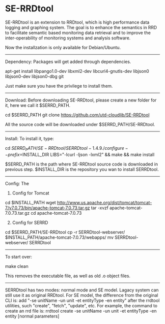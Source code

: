 # SE-RRDtool
SE-RRDtool is an extension to RRDtool,  which is high performance data logging and graphing system. The goal is to enhance the semantics in RRD to facilitate semantic based monitoring data retrieval and to improve the inter-operability of monitoring  systems and analysis software.

Now the installzation is only available for Debian/Ubuntu.

--------------------------------

Dependency:
Packages will get added through dependencies.

  apt-get install libpango1.0-dev libxml2-dev libcurl4-gnutls-dev libjson0 libjson0-dev libjson0-dbg git

Just make sure you have the privilege to install them.

--------------------------------

Download:
Before downloading SE-RRDtool, please create a new folder for it, here we call it $SERRD_PATH.

  cd $SERRD_PATH
  git clone https://github.com/utd-cloudlib/SE-RRDtool

All the source code will be downloaded under $SERRD_PATH/SE-RRDtool.

--------------------------------

Install:
To install it, type:

  cd $SERRD_PATH/SE-RRDtool/SERRDtool-1.4.9
  ./configure --prefix=$INSTALL_DIR LIBS="-lcurl -ljson -lxml2" && make && make install

$SERRD_PATH is the path where SE-RRDtool source code is downloaded in previous step. $INSTALL_DIR is the repository you wan to install SERRDtool.

--------------------------------

Config:
The 
1. Config for Tomcat

  cd $INSTALL_PATH
  wget http://www.us.apache.org/dist/tomcat/tomcat-7/v7.0.73/bin/apache-tomcat-7.0.73.tar.gz
  tar -xvzf apache-tomcat-7.0.73.tar.gz
  cd apache-tomcat-7.0.73

2. Config for SERRD

  cd $SERRD_PATH/SE-RRDtool
  cp -r SERRDtool-webserver/ $INSTALL_PATH/apache-tomcat-7.0.73/webapps/
  mv SERRDtool-webserver/ SERRDtool
 
-------------------------------- 

To start over:

  make clean

This removes the executable file, as well as old .o object files.

--------------------------------

SERRDtool has two modes: normal mode and SE model. Lagacy system can still use it as original RRDtool.
For SE model, the difference from the original CLI is: add "-se unitName -un unit -et entityType -en entity" after the rrdtool utilities, such "create", "fetch", "update", etc.
For example, the command to create an rrd file is:
rrdtool create -se unitName -un unit -et entityType -en entity [normal parameters]

